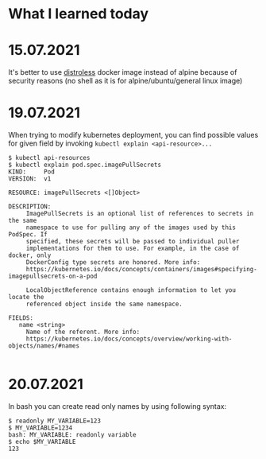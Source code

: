 What I learned today
=======================
# 15.07.2021
It's better to use [distroless](https://github.com/GoogleContainerTools/distroless) docker image instead of alpine because of security reasons (no shell as it is for alpine/ubuntu/general linux image)

# 19.07.2021
When trying to modify kubernetes deployment, you can find possible values for given field by invoking ```kubectl explain <api-resource>...``` 
```
$ kubectl api-resources
$ kubectl explain pod.spec.imagePullSecrets      
KIND:     Pod
VERSION:  v1

RESOURCE: imagePullSecrets <[]Object>

DESCRIPTION:
     ImagePullSecrets is an optional list of references to secrets in the same
     namespace to use for pulling any of the images used by this PodSpec. If
     specified, these secrets will be passed to individual puller
     implementations for them to use. For example, in the case of docker, only
     DockerConfig type secrets are honored. More info:
     https://kubernetes.io/docs/concepts/containers/images#specifying-imagepullsecrets-on-a-pod

     LocalObjectReference contains enough information to let you locate the
     referenced object inside the same namespace.

FIELDS:
   name	<string>
     Name of the referent. More info:
     https://kubernetes.io/docs/concepts/overview/working-with-objects/names/#names


```
# 20.07.2021
In bash you can create read only names by using following syntax:
```
$ readonly MY_VARIABLE=123
$ MY_VARIABLE=1234
bash: MY_VARIABLE: readonly variable
$ echo $MY_VARIABLE
123
```
